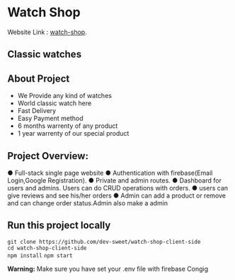 # Watch Shop

Website Link : [watch-shop](https://watch-shop-dece8.web.app/).

## Classic watches

## About Project

- We Provide any kind of watches
- World classic watch here
- Fast Delivery
- Easy Payment method
- 6 months warrenty of any product
- 1 year warrenty of our special product

## Project Overview:
● Full-stack single page website
● Authentication with firebase(Email Login,Google Registration).
● Private and admin routes.
● Dashboard for users and admins. Users can do CRUD operations with
orders.
● users can give reviews and see his/her orders
● Admin can add a product or remove and can change order status.Admin also make a admin

## Run this project locally
`git clone https://github.com/dev-sweet/watch-shop-client-side` <br />
`cd watch-shop-client-side ` <br />
`npm install`
`npm start`

**Warning:** Make sure you have set your .env file with firebase Congig
